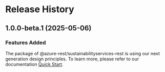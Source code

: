 # Release History
    
## 1.0.0-beta.1 (2025-05-06)

### Features Added

The package of @azure-rest/sustainabilityservices-rest is using our next generation design principles. To learn more, please refer to our documentation [Quick Start](https://aka.ms/azsdk/js/mgmt/quickstart).

